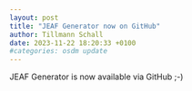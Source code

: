 ```yaml
---
layout: post
title: "JEAF Generator now on GitHub"
author: Tillmann Schall
date: 2023-11-22 18:20:33 +0100
#categories: osdm update
---
```


JEAF Generator is now available via GitHub ;-)